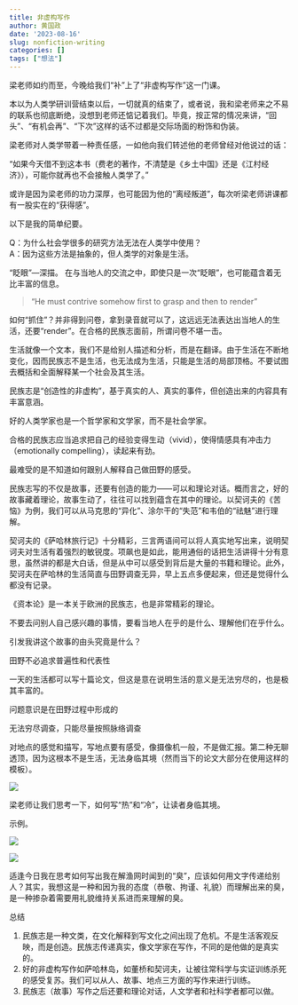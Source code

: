```yaml
---
title: 非虚构写作
author: 黄国政
date: '2023-08-16'
slug: nonfiction-writing
categories: []
tags: ["想法"]
---
```


<!--more-->

梁老师如约而至，今晚给我们“补”上了“非虚构写作”这一门课。

本以为人类学研训营结束以后，一切就真的结束了，或者说，我和梁老师来之不易的联系也彻底断绝，没想到老师还惦记着我们。毕竟，按正常的情况来讲，“回头”、“有机会再”、“下次”这样的话不过都是交际场面的粉饰和伪装。

梁老师对人类学带着一种责任感，一如他向我们转述他的老师曾经对他说过的话：

“如果今天借不到这本书（费老的著作，不清楚是《乡土中国》还是《江村经济》），可能你就再也不会接触人类学了。”

或许是因为梁老师的功力深厚，也可能因为他的“离经叛道”，每次听梁老师讲课都有一股实在的“获得感”。

以下是我的简单纪要。

Q：为什么社会学很多的研究方法无法在人类学中使用？  
A：因为这些方法是抽象的，但人类学的对象是生活。

“眨眼”—深描。
在与当地人的交流之中，即使只是一次“眨眼”，也可能蕴含着无比丰富的信息。

> “He must contrive somehow first to grasp and then to render”

如何“抓住”？并非得到问卷，拿到录音就可以了，这远远无法表达出当地人的生活，还要“render”。在合格的民族志面前，所谓问卷不堪一击。

生活就像一个文本，我们不是给别人描述和分析，而是在翻译。由于生活在不断地变化，因而民族志不是生活，也无法成为生活，只能是生活的局部顶格。不要试图去概括和全面解释某一个社会及其生活。

民族志是“创造性的非虚构”，基于真实的人、真实的事件，但创造出来的内容具有丰富意涵。

好的人类学家也是一个哲学家和文学家，而不是社会学家。

合格的民族志应当追求把自己的经验变得生动（vivid），使得情感具有冲击力（emotionally compelling），读起来有劲。

最难受的是不知道如何跟别人解释自己做田野的感受。

民族志写的不仅是故事，还要有创造的能力——可以和理论对话。概而言之，好的故事藏着理论，故事生动了，往往可以找到蕴含在其中的理论。以契诃夫的《苦恼》为例，我们可以从马克思的“异化”、涂尔干的“失范”和韦伯的“祛魅”进行理解。

契诃夫的《萨哈林旅行记》十分精彩，三言两语间可以将人真实地写出来，说明契诃夫对生活有着强烈的敏锐度。项飙也是如此，能用通俗的话把生活讲得十分有意思，虽然讲的都是大白话，但是从中可以感受到背后是大量的书籍和理论。此外，契诃夫在萨哈林的生活简直与田野调查无异，早上五点多便起来，但还是觉得什么都没有记录。

《资本论》是一本关于欧洲的民族志，也是非常精彩的理论。

不要去问别人自己感兴趣的事情，要看当地人在乎的是什么、理解他们在乎什么。

引发我讲这个故事的由头究竟是什么？

田野不必追求普遍性和代表性

一天的生活都可以写十篇论文，但这是意在说明生活的意义是无法穷尽的，也是极其丰富的。

问题意识是在田野过程中形成的

无法穷尽调查，只能尽量按照脉络调查

对地点的感觉和描写，写地点要有感受，像摄像机一般，不是做汇报。第二种无聊透顶，因为这根本不是生活，无法身临其境（然而当下的论文大部分在使用这样的模板）。

![](/images/posts/2023/08/08-18-feeling-place.jpg)

梁老师让我们思考一下，如何写“热”和“冷”，让读者身临其境。

示例。

![](/images/posts/2023/08/08-18-hot-sample.jpg)

![](/images/posts/2023/08/08-18-cold-sample.jpg)

适逢今日我在思考如何写出我在解渔网时闻到的“臭”，应该如何用文字传递给别人？其实，我想这是一种和因为我的态度（恭敬、拘谨、礼貌）而理解出来的臭，是一种掺杂着需要用礼貌维持关系进而来理解的臭。

总结

1. 民族志是一种文类，在文化解释到写文化之间出现了危机。不是生活客观反映，而是创造。民族志传递真实，像文学家在写作，不同的是他做的是真实的。
2. 好的非虚构写作如萨哈林岛，如董桥和契诃夫，让被往常科学与实证训练杀死的感受复苏。我们可以从人、故事、地点三方面的写作来进行训练。
3. 民族志（故事）写作之后还要和理论对话，人文学者和社科学者都可以做。